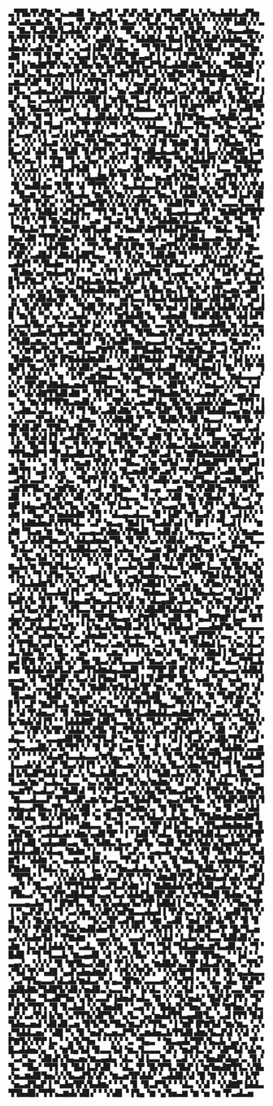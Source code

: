 ▃▜▜▙▜▚▛▇▞▚▃▅▟▊▝▅▃▅▜▝▃▛▟▚▞▙▞▄▜▜▃▟▛▐▃▚▞▅▃▙▟▟▃▟▜▅▟▞▃▆▃▆▞▙▝▊▃▄▝▛▃▛▟▄▜▅▝▆▃▞▞▜▃▛▃▝▞▜▞▙▜▞▝▝▞▞▛▐▟▊▞▞▃▃▝▇▃▜▃▟▜▙▜▃▟▟▞▛▝▛▝▞▞▝▜▛▃▝▞▚▜▝▜▜▝▄▜▟▜▃▝▞▞▅▃▃▟▅▃▜▞▛▛▐▝▊▜▛▟▞▝▞▜▞▝▄▟▉▞▅▃▝▜▟▟█▟▃▜▙▟▐▜▙▞▟▟▛▟▟▟▆▃▜▞▞▟▅▟▞▃▟▞▆▝▚▝▃▝▃▟▐▟▛▟▚▟▄▝▃▝▜▝▉▜▟▃▟▝▟▞▙▜▙▟▝▝▚▞▜▜▅▟▇▝▝▝▜▝▊▜▛▝▃▜▄▟▐▞▆▞▟▜▞▜▛▃▄▛▐▝▄▝▐▝▛▜▟▞▞▝▝▝█▟▉▝▛▝▆▝▐▞▆▟▇▜▛▞▆▞▅▜▙▞▆▞▙▞▛▜▟▜▜▃▛▜▟▃▟▟▉▟▇▞▜▞▄▝▜▟▇▟█▝▞▞▟▟▚▃▜▃▙▃▅▞▅▜▚▞▅▝▅▜▚▟▆▜▜▞▙▟▝▞▅▛▇▞▜▝▇▟▟▟█▃▞▞▆▛▐▃▆▃▛▟▛▝▊▞▟▝▐▝▞▞▛▛▇▝▄▝▝▞▄▃▛▃▛▞▝▜▚▃▚▞▜▝▆▝▛▃▜▞▅▃▝▝▊▜▃▝▃▟▅▃▛▞▅▟▟▃▆▟▚▟▝▝▅▞▃▟▊▟▜▟▜▟▞▃▞▟▚▟▊▃▟▝▄▝█▜▃▛▐▃▛▝▜▃▝▃▙▟▟▜▜▝▞▟█▛▐▝▆▜▙▝▜▃▟▝▞▞▃▟▐▜▚▝▞▟█▟▚▝▊▟█▞▄▟▜▞▅▝▇▟▃▞▞▟▄▞▞▝▚▝▊▟▛▝▟▝▛▟▅▟▃▝▜▝▐▝▛▟▛▜▝▝▃▝▐▃▚▟▉▜▛▃▜▟▞▝▇▝▜▝▝▃▄▜▄▟▃▟▉▟▟▞▅▜▄▃▃▃▟▞▚▝▊▛▇▜▅▃▄▞▆▟█▞▃▟▃▝▜▞▛▞▜▟▝▜▄▟▝▝▚▝▛▝▛▞▞▜▝▞▚▝▞▟▟▃▃▝▐▜▃▃▜▜▅▝▜▞▙▃▚▞▄▟▞▛▐▃▄▞▚▜▝▃▞▟▐▟▜▜▟▜▚▃▅▃▅▜▙▃▝▃▛▜▟▟▞▝▄▝▅▟▝▃▄▜▄▝▜▜▅▃▛▃▝▞▞▝▟▃▆▝▞▞▅▃▜▜▞▜▅▞▚▟▞▞▝▞▟▝█▝▇▟▇▝▉▝▊▝▚▜▙▟▅▝▛▟█▃▞▟▝▟▟▝▆▝▜▟▊▝▊▟▜▜▝▞▃▟▝▜▚▟█▃▙▃▟▞▚▝▉▟▐▃▞▞▄▛▇▛▐▃▆▞▙▞▅▃▜▝▝▛▇▝▜▝▃▜▄▞▚▞▛▞▞▝█▝▟▛▇▜▅▝▜▟▜▟▟▟▜▝▟▞▜▟█▟▄▞▚▝▞▃▙▞▞▞▛▜▃▟▜▟▊▝▐▝▐▞▄▃▞▟▉▝▝▝▚▛▐▃▚▜▅▝▛▝▐▃▃▝▇▝█▟▄▝▞▞▞▟▐▝▃▝▝▟▝▝▝▟▄▟▇▞▛▝▊▝▟▞▅▞▅▃▆▜▞▛▇▟▝▞▝▃▟▜▜▝▛▝▞▝█▝▅▟▉▟▅▝▊▜▛▝▟▝▜▜▜▞▞▝▅▃▙▟▃▃▛▟▜▝▐▟▅▞▄▞▃▜▟▝█▞▞▞▛▟▝▝█▃▆▝▟▃▞▝▚▜▄▟▄▝▆▞▜▞▆▞▞▃▟▞▃▜▅▃▜▝▟▟▊▞▜▞▙▞▚▟▐▃▛▟█▟▃▞▛▝▛▟▚▞▝▞▜▃▚▟▆▜▛▞▞▟▞▞▟▜▜▃▝▝▟▟▊▛▇▝▟▞▙▝▃▃▃▜▃▃▜▃▛▞▛▃▜▟█▟▝▟▜▟▜▃▝▜▜▝▊▃▜▝▉▝▊▟▚▝█▃▄▟▃▃▟▜▝▝▇▟▇▜▟▜▛▛▐▝▐▜▝▞▜▝▇▞▆▟▟▝▝▃▅▝▜▃▆▝▜▝▆▝▞▜▟▟▇▞▟▃▟▞▙▞▙▞▙▝▜▃▝▜▝▛▇▃▙▞▛▝▜▞▅▞▛▟▇▜▄▟▊▝▚▜▅▟▛▟▇▜▜▟▟▜▜▟▆▃▝▝▇▟▃▝▇▟▉▝▆▃▞▟▇▝▜▜▛▟▆▟▚▝▟▟▝▟▄▝▆▃▅▃▝▃▞▞▃▝▐▟▛▟▊▟▃▃▅▞▅▃▟▝▜▞▚▛▇▞▞▝▝▟▟▜▙▝▄▝▝▜▚▞▙▟▛▟▐▛▇▝▉▃▆▜▜▞▞▟▇▟▉▞▛▃▜▟▚▝▆▃▛▟▛▞▃▟█▟▝▟▇▟▐▟█▜▄▃▝▝▉▝▊▞▆▝▐▟▉▟▇▝▜▝▝▝▟▞▞▃▟▞▞▝▛▃▄▃▟▟▜▝▚▜▙▟▅▝▝▜▝▝▆▝▚▞▝▞▝▞▛▞▆▃▙▜▟▜▟▃▞▃▟▞▜▟▟▞▄▝▞▜▅▝▊▟▆▞▄▞▅▟▄▟▜▞▝▝▚▃▚▜▜▝▐▞▃▟▅▛▇▝▊▃▄▟▃▜▞▝▟▝▐▟▜▞▚▟▃▟▊▜▃▛▇▃▛▝▞▃▝▟▐▜▟▃▆▞▅▟▃▜▙▛▐▝▄▝▚▟▞▞▙▝▃▝▞▝▆▃▆▝▃▞▙▟▞▜▝▝▝▞▄▞▄▜▅▞▅▞▜▟▅▟▉▟▅▞▛▞▄▞▙▜▙▞▅▃▜▝▇▞▚▛▐▜▚▃▅▞▃▟▉▝▚▞▄▞▛▟▉▟▄▜▛▝▉▞▞▝▅▞▝▝▚▟▜▃▃▜▟▃▙▜▟▟▅▜▟▃▞▟▉▜▅▜▚▝▚▟▐▟▚▝▊▟▚▜▛▝▛▝▄▝▜▟█▝▛▟▚▟▜▝▆▞▝▝▇▞▅▟▝▟▐▟▊▃▙▜▟▟▊▞▅▜▃▟▉▝▆▞▙▝▚▞▄▞▞▃▙▟▞▝▛▞▝▝▆▜▟▟▊▜▄▝▄▟▅▟▊▝▉▟▛▟█▞▙▝▟▟▐▟▜▞▃▃▙▜▙▞▃▞▆▃▆▞▙▛▐▟▝▞▟▜▛▜▄▜▙▝▃▃▜▞▙▜▄▃▄▃▟▟▇▝▅▝▟▃▆▃▛▞▆▞▄▟▆▜▄▟▅▜▅▜▄▞▅▞▄▝▅▜▃▝▉▜▙▃▆▞▛▃▛▟▝▟▅▜▚▜▛▟▞▟▞▃▜▞▜▟▉▃▆▃▚▟▝▃▅▟▊▟▝▝▊▞▙▟▉▜▅▞▄▃▃▟▝▞▜▃▆▃▚▞▅▃▄▝▇▃▅▞▝▞▝▞▆▜▅▜▚▞▆▝▃▞▜▃▃▛▇▜▚▜▅▝▛▜▙▟▆▞▜▝▆▞▆▜▙▃▛▃▟▝▅▜▝▝▝▝▉▟▆▞▃▞▙▛▐▛▇▟▟▟▆▟▊▞▝▞▞▟▉▛▇▟▟▞▝▜▜▟█▟▚▟▛▃▜▝▐▟▐▞▞▟█▟▜▝▇▃▞▞▛▝▝▟▞▟▉▞▚▃▆▃▟▝▟▟█▃▞▟▃▟▊▝▝▞▜▟▅▟▐▝▇▞▝▞▛▝▜▞▚▞▟▟▞▝▚▝▅▝▐▞▛▃▆▜▅▟▃▝▇▞▄▞▜▛▐▞▜▟▛▞▄▛▐▜▞▜▃▝▆▟▃▃▃▞▞▞▃▜▛▟▛▟▇▟▅▃▅▟▞▜▜▜▃▃▚▝▝▜▄▃▚▃▝▟▉▜▚▝▝▞▅▟▃▞▞▞▙▃▚▟▇▞▝▟▞▟▇▜▜▟▊▟▇▝▚▝▉▜▟▝▜▞▝▜▃▝▜▜▙▟▆▞▜▞▟▃▅▟▚▞▝▃▄▞▟▃▃▝▅▝▆▞▟▜▜▛▇▃▅▟▊▞▝▝▃▜▛▟▞▃▅▟▛▟▄▝█▞▙▞▃▟▟▞▞▟▆▃▜▜▜▝▐▝▃▟▇▃▚▟▃▝▝▞▟▝▜▝█▞▃▟▊▟▇▞▚▝▅▃▜▟▛▝█▝▉▟▉▜▟▟▉▃▄▞▅▞▟▟▚▞▞▃▃▜▚▟▞▟▄▝▝▟▅▃▝▞▞▟▇▟█▝▛▝▚▝█▟█▞▛▟▉▝▅▃▃▞▝▝▉▜▙▝▞▜▛▟▊▟▛▃▜▜▙▞▅▜▙▞▛▃▚▞▝▟▝▟▛▃▞▝▅▃▚▃▚▃▝▟▐▟▄▟▝▞▃▃▞▃▟▜▚▝▊▟▞▟▐▜▝▃▟▟▜▞▃▞▝▞▜▟▉▜▅▞▚▟▇▝█▝▄▜▃▜▞▝▜▃▃▝▆▜▃▞▟▞▝▟▚▝█▞▜▝█▝▚▃▜▝▛▞▜▛▐▝▜▞▙▝▛▃▛▞▞▟▆▃▞▟▆▟▞▟▛▟▊▟▚▝▞▛▐▜▜▜▅▟▛▜▝▜▚▟▄▟█▃▙▜▄▝▛▝▐▜▛▃▄▜▛▃▟▝▅▝▇▛▇▟▆▟▟▟▉▜▃▃▆▝▃▝▆▝▝▝▃▝▉▝▛▝▅▃▆▝▛▟▚▜▝▜▙▃▝▞▅▝▆▜▟▝▝▛▐▟▆▟▛▜▝▝▛▝▄▟▐▟▊▜▜▝▄▟▝▞▄▞▝▞▜▞▝▞▟▞▄▝█▃▅▟▊▜▛▃▅▜▝▜▚▜▃▟▛▞▃▟▉▝█▛▐▃▃▟▜▞▃▃▛▝▝▟▚▃▝▜▟▜▚▜▝▟▝▝▆▝▞▞▚▟█▞▄▞▄▃▛▜▄▃▛▃▆▟▉▃▟▟▝▃▆▜▛▜▙▞▚▞▆▛▇▞▄▝▃▟▝▝▉▜▅▞▚▝▊▃▄▝▃▃▆▝▜▞▛▟▉▜▅▝▞▝▉▜▞▟▉▝▝▝▄▝▊▟▛▞▝▟▊▞▝▟▚▛▐▜▄▃▃▝▊▃▚▃▞▟▉▝▇▞▄▜▙▟▞▝▊▞▃▞▝▛▇▛▐▟▄▃▆▜▄▜▞▜▄▝▄▜▅▝▝▛▐▃▙▝▚▃▝▞▚▃▄▞▆▝▊▝▟▜▝▝▅▜▙▃▟▞▚▟▆▝▝▜▄▞▚▞▅▟▟▟▇▝▊▜▝▝▟▃▄▃▟▃▃▝█▝▐▟▛▝▆▜▃▟▚▝█▝▃▟▐▞▞▝▞▝▐▟▇▟▅▟▚▜▜▜▟▃▝▃▛▝▅▃▄▝▇▟▐▝▜▃▟▟▚▟▐▝▐▛▐▝▝▜▃▟▐▝▝▝▆▟▇▝▜▃▅▝▆▝▆▞▄▝▃▃▄▃▛▟▆▞▞▛▇▟▊▝▅▟▊▟▚▝▅▃▄▃▃▝▄▝▞▞▆▃▅▃▙▝▃▞▟▟▛▜▅▃▟▝▟▟▄▟▅▟▞▜▙▝█▝▛▞▄▞▞▟▉▟▞▝▝▞▆▝▝▃▝▟▚▞▜▃▃▝▊▟▃▞▝▞▜▃▚▞▙▟█▟▃▞▅▟▝▃▙▃▜▝▅▃▅▝█▟▝▟▆▜▙▃▞▞▙▃▛▜▜▃▝▝▚▞▙▃▜▟▝▞▜▝▐▞▞▜▞▞▞▛▐▞▃▜▄▞▃▟█▝▊▞▟▛▐▜▞▝█▝▃▞▅▟▝▝▝▃▆▃▙▞▆▝▛▜▟▜▟▃▞▃▝▝▚▝▇▝▃▃▙▞▙▟▊▞▅▟▄▜▝▟▇▛▐▃▃▜▄▜▙▜▄▜▞▟▜▃▚▝▜▝▟▜▅▝▆▝▞▃▄▟▐▝▐▞▝▃▄▜▄▟▄▃▚▃▃▜▚▝▝▛▇▟▐▟▃▜▟▝▜▟▝▝▟▃▙▟▆▜▞▝▞▞▜▃▞▜▞▜▄▝▉▞▅▜▚▟█▟▐▝▞▃▆▞▄▝▟▜▅▞▞▝▊▟▞▞▙▃▞▞▝▞▚▜▃▃▙▟▐▜▝▃▞▝▚▃▄▞▄▞▝▝▇▟▅▃▜▞▜▞▚▜▙▃▙▃▞▝▊▟▐▝▉▞▙▟▛▞▙▝▊▜▝▝▊▟▄▃▆▜▅▃▟▃▛▞▟▝▆▝▟▃▄▟▛▃▙▞▆▞▚▞▆▞▜▝▇▜▜▝▝▃▙▜▄▞▛▟▛▃▝▟▜▃▃▜▃▛▐▃▜▝▛▞▞▟█▟▉▜▟▟▃▟▄▝▐▞▝▝▉▟▚▟▚▝▛▟▄▞▅▃▟▞▜▃▚▜▝▝▐▜▃▜▛▜▙▃▄▞▄▛▇▜▚▝▚▟▉▝▊▝▄▃▛▛▇▛▐▃▄▝█▜▟▜▞▃▛▟▄▟▄▞▆▜▞▝▐▞▆▃▙▜▅▟▊▃▛▟▝▞▜▟▜▟▄▟▝▃▃▟▅▛▇▞▜▃▃▃▃▞▅▝▚▞▚▟▅▞▆▃▛▃▝▟▅▟▆▝▅▝▟▃▅▃▜▜▄▝▝▝▚▞▄▟▜▜▛▞▄▃▝▃▝▟▝▃▟▝▛▜▙▞▄▟▐▃▚▝▄▟▜▝▅▃▞▃▆▞▙▟▅▃▝▃▙▝▊▝▜▝▉▟▆▟▐▃▝▞▅▞▟▃▞▟▃▜▟▞▜▞▃▝█▃▝▝▅▞▝▝▝▃▆▃▜▝▐▝▟▞▆▞▟▝▉▃▝▞▝▟▇▟▐▝█▃▞▟▃▟▄▟▐▛▇▝▛▃▚▟▚▞▞▜▅▝█▃▞▟▜▃▃▃▟▝▆▃▞▃▅▝▚▜▛▟▝▜▄▝▟▃▞▜▜▃▙▛▇▝█▟▟▞▟▟▜▃▛▃▟▜▜▟▆▟▄▃▙▟▉▝▝▜▜▛▐▛▐▛▐▞▝▝▟▃▅▃▄▞▟▟█▟▃▃▄▝▟▝▇▜▚▟▛▃▜▃▞▟▐▜▅▟▝▜▚▟▐▝▊▟▛▜▛▝█▃▚▃▟▝▚▞▚▃▙▝▝▝▟▜▅▟▚▝▃▃▜▟▜▃▚▃▜▝▇▟▉▞▆▜▟▃▙▜▛▝▆▞▃▝▛▟▃▝▝▜▚▜▃▝▚▟▜▝▟▝▉▃▅▟▝▝█▟▊▝▅▞▄▟▞▝▃▝▐▞▞▟▚▞▜▟█▝▝▟▄▞▛▞▙▝▇▝▜▟▛▟▞▃▜▝▊▜▝▃▛▝▇▟▜▃▙▝▉▜▚▞▞▃▜▃▝▟▝▜▜▜▝▜▅▃▞▜▚▜▝▝▆▝▃▞▝▟▛▝▅▞▙▝▟▝▛▟▅▃▞▝▉▝▆▟▆▞▜▟▄▞▜▜▙▜▃▟▇▟▟▃▅▟▇▟▜▜▞▃▆▟▞▃▙▜▃▜▙▞▆▟▞▟▐▜▝▝▐▟▟▟▇▛▐▟▊▜▃▃▜▞▙▝▜▟▞▝▃▛▇▜▚▝▞▜▃▞▝▃▝▜▟▞▞▝▄▃▚▜▛▞▙▜▛▞▟▟▟▝▟▜▙▝▊▃▜▜▟▟▞▞▃▟▚▟▜▞▄▟▞▃▝▟▊▝▝▟▚▜▚▟▄▃▝▞▃▝▃▃▄▟▉▜▙▜▞▜▜▃▛▝▅▃▜▟▝▝▊▝▝▟▐▝▊▃▛▃▛▟█▞▜▜▞▃▟▝▃▞▅▃▄▟█▞▃▜▞▜▜▝▞▝▉▝▚▛▐▃▆▝▇▝▃▛▐▞▃▟▝▟▜▟▞▃▄▜▟▟▇▞▃▃▆▞▟▝▝▝▝▞▟▃▆▜▃▃▙▃▃▞▆▜▄▃▚▝▃▜▅▝▚▝█▝▜▞▅▜▟▞▜▜▃▟▐▝▟▟▟▛▐▃▃▟▞▟▝▃▛▝█▃▞▟▐▜▝▃▚▜▙▃▅▞▞▟▞▞▅▝█▃▞▟▅▞▜▜▟▝▜▝▊▃▅▃▟▟▐▞▙▟▛▜▟▟▐▃▛▃▚▝▅▃▙▟▉▃▅▝▟▝▐▝▜▟▊▃▙▞▞▜▞▝▇▝▃▟▃▜▙▝▄▟▜▃▆▞▆▞▚▃▙▃▜▃▃▝▚▃▚▞▙▜▟▝▉▞▅▞▆▟▆▞▝▟▝▝▟▝▟▝▟▟▃▝▐▜▚▃▄▃▆▜▚▃▟▃▞▝▇▟▊▟▝▜▝▞▛▜▃▞▄▞▞▟▄▜▅▜▅▃▟▜▚▝▐▜▛▞▙▞▅▞▅▟▜▝▇▃▃▟▃▃▛▝▛▜▃▟▛▃▆▞▆▃▜▃▆▝█▟▟▜▅▝▄▃▞▟▆▜▙▝▄▜▜▟▛▟▉▜▚▜▅▟▄▃▟▜▙▃▜▜▃▞▞▟█▝▃▝▃▟▆▞▜▟▆▞▃▝▇▝▉▜▃▝▇▃▝▝▅▝▉▝▃▞▟▟▞▟▊▟▄▝█▞▞▟▜▟▆▝▛▝▅▝▉▃▜▝▚▞▅▜▟▃▞▃▙▞▙▃▚▜▜▟▆▟▅▟▇▟▇▜▅▃▝▃▞▃▄▟▃▟▝▝▝▟▇▃▃▝▅▝▜▝▃▃▝▃▜▛▐▟▐▞▜▃▝▃▜▜▄▟▆▟▆▟▆▝▊▞▙▛▇▞▝▃▟▟▃▟▞▟▆▞▄▟▊▜▛▝▐▝▐▟▊▜▚▟▃▝█▜▟▜▜▟▊▟▃▞▞▟▞▟▜▛▇▜▚▟█▝▄▟▄▟▉▃▄▝█▃▜▟▇▃▜▃▄▝▇▜▄▝▅▟▊▝▇▟▚▜▟▞▄▜▄▟▅▜▜▃▛▟▟▟▃▟▊▞▟▃▄▝▇▟▆▝▐▃▝▝▝▜▝▃▛▃▝▃▄▃▙▝▛▝▅▝▟▜▝▜▙▜▝▟▄▞▙▟▆▜▝▝▟▟▆▝▃▝▄▃▆▃▛▟▊▞▃▃▝▜▚▟▝▝▊▝▃▝█▝▇▟▄▝▊▃▚▟▅▟▟▃▝▃▜▛▇▟▅▝▐▜▟▃▚▃▝▞▄▝▐▃▝▞▄▜▅▃▟▃▙▃▚▞▙▝▊▃▄▝█▟█▃▚▜▞▝▊▞▜▟▝▜▛▜▞▝▃▝▝▞▞▟▞▟▃▟▇▞▃▃▛▞▛▝▞▜▝▟▆▟▊▜▚▛▐▞▆▟▄▟▚▟▞▃▆▛▐▃▄▜▝▝█▃▄▞▟▝▛▜▜▟▟▞▃▟▜▃▛▟▆▝▐▝▇▟▇▟▟▞▆▜▜▟▊▃▟▃▜▞▝▟▃▛▐▜▙▃▞▝▅▝▟▜▚▟█▟▄▟▚▃▄▜▃▞▟▟▟▜▄▜▛▟▛▃▚▞▆▜▅▟█▝█▟▅▞▄▝▛▃▃▃▄▃▙▞▜▝▐▛▇▜▃▝▉▃▜▞▄▟▄▞▙▞▛▛▐▟█▟▐▝▅▞▃▝▇▞▞▝▞▜▅▞▜▛▐▝▚▃▛▟▚▞▞▜▝▃▞▟▅▝▞▟▛▞▅▛▇▃▃▟▄▟▐▝▛▟▚▃▚▞▙▞▚▝▄▟▊▜▜▝▞▟▝▟▚▝▇▞▅▜▃▞▃▞▝▝▜▞▃▜▛▃▟▜▄▟▝▟▆▝▃▟▊▝▅▟▝▟▛▟▞▜▞▝▉▝▊▛▇▞▞▝▛▟▊▜▞▜▟▞▅▟▉▟▅▜▚▝▞▞▛▞▃▞▙▜▜▝▞▝▉▟▉▜▃▞▛▝█▞▜▃▅▃▞▞▙▟▅▜▟▝▝▛▇▟▆▝▝▃▃▞▙▞▝▃▃▟▝▝▞▟▟▝▐▃▙▞▄▜▃▃▜▟▉▟▊▞▃▟▆▝▐▃▚▟▐▟▟▞▅▝▃▟▃▝▛▞▝▟▄▝█▝▞▜▝▜▟▝▜▟▃▟▆▃▆▜▃▟▊▃▚▝▜▝█▟█▝▝▜▝▜▃▃▙▝▆▃▄▟▊▝▟▝▞▃▚▜▙▞▝▞▜▝▅▝▐▜▛▝█▜▅▃▝▝▐▟▝▝▃▃▄▞▃▝▞▞▞▝▉▝▇▜▙▃▞▟▊▞▝▛▐▞▄▝▄▝▆▟█▟▚▃▜▛▐▟▃▟▚▜▅▝▃▜▜▞▞▜▟▝▛▞▚▟▉▝▄▟▚▟▅▟▆▟▚▝▐▜▞▞▛▟▚▝▝▞▅▜▛▜▝▜▜▝▊▝▉▞▄▃▙▃▃▝▃▞▜▜▄▃▃▞▟▃▟▞▆▟▃▞▚▞▄▃▜▛▇▞▃▃▃▟▞▝▅▜▜▝▃▝▟▃▝▟▄▝▛▟▜▞▟▟█▟▇▞▜▟█▜▞▟▊▞▅▟▉▃▚▃▃▜▚▝▐▞▟▃▝▞▞▃▜▟▝▝▚▝▊▞▛▃▃▜▛▃▃▜▚▝▟▃▝▜▃▟▛▜▅▝▄▜▞▃▃▛▐▟▅▟▚▟▃▝▇▝▞▝▜▞▅▟▞▝█▟▚▛▐▜▚▝▜▞▛▟▜▞▜▜▚▝█▝▊▃▙▟▝▞▄▜▅▟▇▝▝▃▄▜▚▝█▟▄▜▞▜▅▞▚▞▛▝▇▜▅▞▄▜▃▃▛▞▃▞▛▟▐▞▆▝▄▜▜▜▞▟▛▜▞▝▄▜▃▝▄▞▅▟▟▜▜▃▄▟▉▜▃▝▃▟▐▜▜▝▉▟▜▟▅▃▅▟▝▟▊▟▊▃▅▝▉▜▞▜▞▜▙▞▆▃▛▞▜▜▄▝▐▝▆▛▐▛▇▜▟▝▆▞▆▃▝▃▚▞▜▟▟▃▅▞▝▟█▝▚▝▉▝▅▟▚▃▅▃▛▜▞▃▆▟▅▃▙▜▜▟▊▟▆▞▙▃▛▟▝▞▟▝▞▛▇▜▞▞▛▛▐▃▝▝▄▜▞▜▅▝▝▝▞▞▝▃▝▜▄▃▝▝▇▃▄▟▞▜▛▞▙▃▙▝▄▞▃▝▛▝█▃▟▟▅▞▄▝▚▝▆▜▄▜▟▝▉▃▃▜▟▝▆▃▜▃▃▃▝▟▚▝▆▟▜▃▚▞▝▟▛▜▟▝▟▞▚▝▃▞▚▃▝▟▉▟▚▜▄▃▅▞▆▃▄▟▄▝▟▃▝▟▐▃▃▜▃▝▃▟▝▞▃▜▅▟▛▟▄▞▃▝▊▞▜▃▝▜▙▞▝▜▜▝▊▝█▟▐▃▛▟▊▝▝▟▃▝▛▝█▞▛▜▃▜▙▛▐▝▆▜▅▟▇▜▜▃▚▜▙▞▅▃▆▟▉▜▅▞▞▞▙▃▟▜▞▟▚▝▆▃▅▜▛▟▟▞▝▃▟▟▉▞▟▝█▝▇▝▞▝▉▝▐▞▛▝▅▃▟▜▄▛▐▝▚▟▅▜▛▞▙▟▆▞▝▝▄▝▊▝▉▃▛▜▞▝▝▟▃▝▞▟▝▝▞▟▇▛▐▟▟▃▜▜▙▟▉▞▜▜▚▃▆▟▞▟▊▞▝▝▞▟▊▝▐▜▄▝▆▝▄▜▅▃▆▝▆▝▅▝▆▝▛▃▟▃▅
